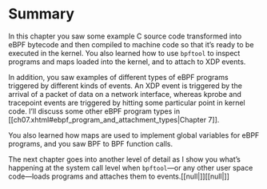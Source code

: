 # Summary

In this chapter you saw some example C source code transformed into eBPF bytecode and then compiled to machine code so that it’s ready to be executed in the kernel. You also learned how to use `bpftool` to inspect programs and maps loaded into the kernel, and to attach to XDP events.

In addition, you saw examples of different types of eBPF programs triggered by different kinds of events. An XDP event is triggered by the arrival of a packet of data on a network interface, whereas kprobe and tracepoint events are triggered by hitting some particular point in kernel code. I’ll discuss some other eBPF program types in [[ch07.xhtml#ebpf_program_and_attachment_types|Chapter 7]].

You also learned how maps are used to implement global variables for eBPF programs, and you saw BPF to BPF function calls.

The next chapter goes into another level of detail as I show you what’s happening at the system call level when `bpftool`—or any other user space code—loads programs and attaches them to events.[[null|]][[null|]]